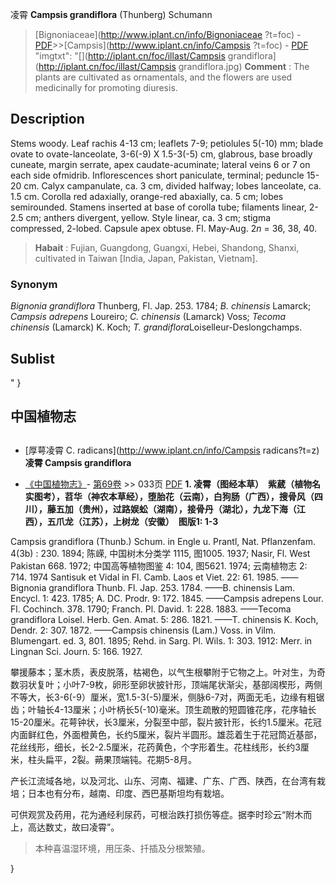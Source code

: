 凌霄 **Campsis grandiflora** (Thunberg) Schumann

> [Bignoniaceae](http://www.iplant.cn/info/Bignoniaceae ?t=foc) - [PDF](http://iplant.cn/foc/pdf/Bignoniaceae.pdf)>>[Campsis](http://www.iplant.cn/info/Campsis ?t=foc) - [PDF](http://www.iplant.cn/foc/pdf/Campsis.pdf)
  "imgtxt": "[](http://iplant.cn/foc/illast/Campsis grandiflora](http://iplant.cn/foc/illast/Campsis grandiflora.jpg)
> **Comment** : 
> The plants are cultivated as ornamentals, and the flowers are used medicinally for promoting diuresis.

## Description

Stems woody. Leaf rachis 4-13 cm; leaflets 7-9; petiolules 5(-10) mm; blade ovate to ovate-lanceolate, 3-6(-9) X 1.5-3(-5) cm, glabrous, base broadly cuneate, margin serrate, apex caudate-acuminate; lateral veins 6 or 7 on each side ofmidrib. Inflorescences short paniculate, terminal; peduncle 15-20 cm. Calyx campanulate, ca. 3 cm, divided halfway; lobes lanceolate, ca. 1.5 cm. Corolla red adaxially, orange-red abaxially, ca. 5 cm; lobes semirounded. Stamens inserted at base of corolla tube; filaments linear, 2-2.5 cm; anthers divergent, yellow. Style linear, ca. 3 cm; stigma compressed, 2-lobed. Capsule apex obtuse. Fl. May-Aug. 2*n* = 36, 38, 40.
> **Habait** : 
> Fujian, Guangdong, Guangxi, Hebei, Shandong, Shanxi, cultivated in Taiwan [India, Japan, Pakistan, Vietnam].

### Synonym
*Bignonia grandiflora* Thunberg, Fl. Jap. 253. 1784; *B. chinensis* Lamarck; *Campsis adrepens* Loureiro; *C. chinensis* (Lamarck) Voss; *Tecoma chinensis* (Lamarck) K. Koch; *T. grandiflora*Loiselleur-Deslongchamps.

## Sublist
"
}
## 中国植物志
## 
* [厚萼凌霄  C.  radicans](http://www.iplant.cn/info/Campsis radicans?t=z)
**凌霄 Campsis grandiflora**

* [《中国植物志》](http://www.iplant.cn/frps)- [第69卷](http://www.iplant.cn/frps/vol/69) >> 033页 [PDF](http://www.iplant.cn/frps/pdf/69/033.pdf)
**1. 凌霄（图经本草）　紫葳（植物名实图考），苕华（神农本草经），堕胎花（云南），白狗肠（广西），搜骨风（四川），藤五加（贵州），过路娱蚣（湖南），接骨丹（湖北），九龙下海（江西），五爪龙（江苏），上树龙（安徽）　图版1: 1-3**

Campsis grandiflora (Thunb.) Schum. in Engle u. Prantl, Nat. Pflanzenfam. 4(3b) : 230. 1894; 陈嵘, 中国树木分类学 1115, 图1005. 1937; Nasir, Fl. West Pakistan 668. 1972; 中国高等植物图鉴 4: 104, 图5621. 1974; 云南植物志 2: 714. 1974 Santisuk et Vidal in Fl. Camb. Laos et Viet. 22: 61. 1985. ——Bignonia grandiflora Thunb. Fl. Jap. 253. 1784. ——B. chinensis Lam. Encycl. 1: 423. 1785; A. DC. Prodr. 9: 172. 1845. ——Campsis adrepens Lour. Fl. Cochinch. 378. 1790; Franch. Pl. David. 1: 228. 1883. ——Tecoma grandiflora Loisel. Herb. Gen. Amat. 5: 286. 1821. ——T. chinensis K. Koch, Dendr. 2: 307. 1872. ——Campsis chinensis (Lam.) Voss. in Vilm. Blumengart. ed. 3, 801. 1895; Rehd. in Sarg. Pl. Wils. 1: 303. 1912: Merr. in Lingnan Sci. Journ. 5: 166. 1927.

攀援藤本；茎木质，表皮脱落，枯褐色，以气生根攀附于它物之上。叶对生，为奇数羽状复叶；小叶7-9枚，卵形至卵状披针形，顶端尾状渐尖，基部阔楔形，两侧不等大，长3-6(-9）厘米，宽1.5-3(-5)厘米，侧脉6-7对，两面无毛，边缘有粗锯齿；叶轴长4-13厘米；小叶柄长5(-10)毫米。顶生疏散的短圆锥花序，花序轴长15-20厘米。花萼钟状，长3厘米，分裂至中部，裂片披针形，长约1.5厘米。花冠内面鲜红色，外面橙黄色，长约5厘米，裂片半圆形。雄蕊着生于花冠筒近基部，花丝线形，细长，长2-2.5厘米，花药黄色，个字形着生。花柱线形，长约3厘米，柱头扁平，2裂。蒴果顶端钝。花期5-8月。

产长江流域各地，以及河北、山东、河南、福建、广东、广西、陕西，在台湾有栽培；日本也有分布，越南、印度、西巴基斯坦均有栽培。

可供观赏及药用，花为通经利尿药，可根治跌打损伤等症。据李时珍云“附木而上，高达数丈，故曰凌霄”。

> 本种喜温湿环境，用压条、扦插及分根繁殖。

}